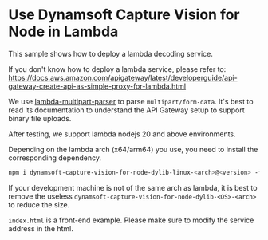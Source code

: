 # Use Dynamsoft Capture Vision for Node in Lambda

This sample shows how to deploy a lambda decoding service.

If you don't know how to deploy a lambda service, please refer to: https://docs.aws.amazon.com/apigateway/latest/developerguide/api-gateway-create-api-as-simple-proxy-for-lambda.html

We use [lambda-multipart-parser](https://www.npmjs.com/package/lambda-multipart-parser) to parse `multipart/form-data`. It's best to read its documentation to understand the API Gateway setup to support binary file uploads.

After testing, we support lambda nodejs 20 and above environments.

Depending on the lambda arch (x64/arm64) you use, you need to install the corresponding dependency.

```bash
npm i dynamsoft-capture-vision-for-node-dylib-linux-<arch>@<version> -f -E
```

If your development machine is not of the same arch as lambda, it is best to remove the useless `dynamsoft-capture-vision-for-node-dylib-<OS>-<arch>` to reduce the size.

`index.html` is a front-end example. Please make sure to modify the service address in the html.

